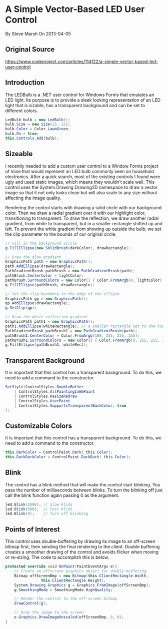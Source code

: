 # A Simple Vector-Based LED User Control
By Steve Marsh On 2013-04-05

## Original Source
https://www.codeproject.com/articles/114122/a-simple-vector-based-led-user-control

## Introduction
The LEDBulb is a .NET user control for Windows Forms that emulates an LED light. Its purpose is to provide a sleek looking representation of an LED light that is sizable, has a transparent background and can be set to different colors.

```c#
LedBulb bulb = new LedBulb();
bulb.Size = new Size(25, 25);
bulb.Color = Color.LawnGreen;
bulb.On = true;
this.Controls.Add(bulb);
```

## Sizeable
I recently needed to add a custom user control to a Window Forms project of mine that would represent an LED bulb commonly seen on household electronics. After a quick search, most of the existing controls I found were ugly and used static images, which means they wouldn’t scale well. This control uses the System.Drawing.Drawing2D namespace to draw a vector image so that it not only looks clean but will also scale to any size without affecting the image quality.



Rendering the control starts with drawing a solid circle with our background color. Then we draw a radial gradient over it with our highlight color, transitioning to transparent. To draw the reflection, we draw another radial gradient, from white to transparent, but in a smaller rectangle shifted up and left. To prevent the white gradient from showing up outside the bulb, we set the clip parameter to the bounds of our original circle. 

```c#
// Fill in the background circle 
g.FillEllipse(new SolidBrush(darkColor), drawRectangle);

// Draw the glow gradient
GraphicsPath path = new GraphicsPath();
path.AddEllipse(drawRectangle);
PathGradientBrush pathBrush = new PathGradientBrush(path);
pathBrush.CenterColor = lightColor;
pathBrush.SurroundColors = new Color[] { Color.FromArgb(0, lightColor) };
g.FillEllipse(pathBrush, drawRectangle);

// Set the clip boundary to the edge of the ellipse
GraphicsPath gp = new GraphicsPath();
gp.AddEllipse(drawRectangle);
g.SetClip(gp);

// Draw the white reflection gradient
GraphicsPath path1 = new GraphicsPath();
path1.AddEllipse(whiteRectangle); // a smaller rectangle set to the top left
PathGradientBrush pathBrush1 = new PathGradientBrush(path);
pathBrush1.CenterColor = Color.FromArgb(180, 255, 255, 255);
pathBrush1.SurroundColors = new Color[] { Color.FromArgb(0, 255, 255, 255) };
g.FillEllipse(pathBrush1, whiteRect);
```

## Transparent Background 
It is important that this control has a transparent background. To do this, we need to add a command to the constructor. 

```c#
SetStyle(ControlStyles.DoubleBuffer
    | ControlStyles.AllPaintingInWmPaint
    | ControlStyles.ResizeRedraw
    | ControlStyles.UserPaint
    | ControlStyles.SupportsTransparentBackColor, true
);
```

## Customizable Colors
It is important that this control has a transparent background. To do this, we need to add a command to the constructor. 

```c#
this.DarkColor = ControlPaint.Dark(_this.Color);
this.DarkDarkColor = ControlPaint.DarkDark(_this.Color);
```



## Blink
The control has a blink method that will make the control start blinking. You pass the number of milliseconds between blinks. To turn the blinking off just call the blink function again passing 0 as the argument.

```c#
led.Blink(2000); // Slow blink
led.Blink(500);  // Fast blink
led.Blink(0);    // Turn off blinking
```

## Points of Interest 
This control uses double-buffering by drawing its image to an off-screen bitmap first, then sending the final rendering to the client. Double buffering creates a smoother drawing of the control and avoids flicker when moving or re-sizing. The code to accomplish this is below.

```c#
protected override void OnPaint(PaintEventArgs e){
    // Create an offscreen graphics object for double buffering
    Bitmap offScreenBmp = new Bitmap(this.ClientRectangle.Width, 
                this.ClientRectangle.Height);
    System.Drawing.Graphics g = Graphics.FromImage(offScreenBmp);
    g.SmoothingMode = SmoothingMode.HighQuality;

    // Render the control to the off-screen bitmap
    drawControl(g);

    // Draw the image to the screen
    e.Graphics.DrawImageUnscaled(offScreenBmp, 0, 0);    
}
```
